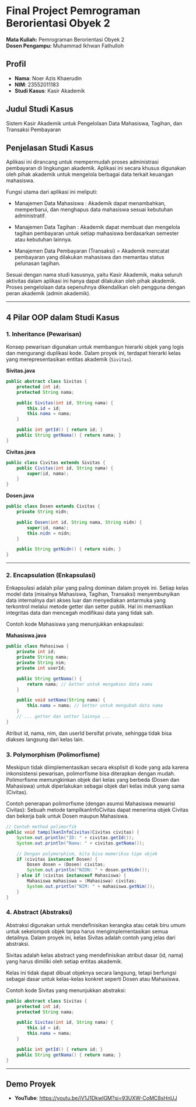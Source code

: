 # Final Project Pemrograman Berorientasi Obyek 2

**Mata Kuliah:** Pemrograman Berorientasi Obyek 2  
**Dosen Pengampu:** Muhammad Ikhwan Fathulloh



## Profil
- **Nama**: Noer Azis Khaerudin  
- **NIM**: 23552011183 
- **Studi Kasus**: Kasir Akademik


## Judul Studi Kasus

Sistem Kasir Akademik untuk Pengelolaan Data Mahasiswa, Tagihan, dan Transaksi Pembayaran



## Penjelasan Studi Kasus

Aplikasi ini dirancang untuk mempermudah proses administrasi pembayaran di lingkungan akademik. Aplikasi ini secara khusus digunakan oleh pihak akademik untuk mengelola berbagai data terkait keuangan mahasiswa.

Fungsi utama dari aplikasi ini meliputi:

- Manajemen Data Mahasiswa : Akademik dapat menambahkan, memperbarui, dan menghapus data mahasiswa sesuai kebutuhan administratif.

- Manajemen Data Tagihan : Akademik dapat membuat dan mengelola tagihan pembayaran untuk setiap mahasiswa berdasarkan semester atau kebutuhan lainnya.

- Manajemen Data Pembayaran (Transaksi) = Akademik mencatat pembayaran yang dilakukan mahasiswa dan memantau status pelunasan tagihan.

Sesuai dengan nama studi kasusnya, yaitu Kasir Akademik, maka seluruh aktivitas dalam aplikasi ini hanya dapat dilakukan oleh pihak akademik. Proses pengelolaan data sepenuhnya dikendalikan oleh pengguna dengan peran akademik (admin akademik).

---

## 4 Pilar OOP dalam Studi Kasus


### 1. Inheritance (Pewarisan)

Konsep pewarisan digunakan untuk membangun hierarki objek yang logis dan mengurangi duplikasi kode. Dalam proyek ini, terdapat hierarki kelas yang merepresentasikan entitas akademik (`Sivitas`).

**Sivitas.java**

```java
public abstract class Sivitas {
    protected int id;
    protected String nama;

    public Sivitas(int id, String nama) {
        this.id = id;
        this.nama = nama;
    }

    public int getId() { return id; }
    public String getNama() { return nama; }
}
```

**Civitas.java**

```java
public class Civitas extends Sivitas {
    public Civitas(int id, String nama) {
        super(id, nama);
    }
}
```

**Dosen.java**

```java
public class Dosen extends Civitas {
    private String nidn;

    public Dosen(int id, String nama, String nidn) {
        super(id, nama);
        this.nidn = nidn;
    }

    public String getNidn() { return nidn; }
}
```
---

### 2. Encapsulation (Enkapsulasi)

Enkapsulasi adalah pilar yang paling dominan dalam proyek ini. Setiap kelas model data (misalnya Mahasiswa, Tagihan, Transaksi) menyembunyikan data internalnya dari akses luar dan menyediakan antarmuka yang terkontrol melalui metode getter dan setter publik.
Hal ini memastikan integritas data dan mencegah modifikasi data yang tidak sah.

Contoh kode Mahasiswa yang menunjukkan enkapsulasi:

**Mahasiswa.java**

```Java
public class Mahasiswa {
    private int id;
    private String nama;
    private String nim;
    private int userId;

    public String getNama() {
        return nama; // Getter untuk mengakses data nama
    }

    public void setNama(String nama) {
        this.nama = nama; // Setter untuk mengubah data nama
    }
    // ... getter dan setter lainnya ...
}
```

Atribut id, nama, nim, dan userId bersifat private, sehingga tidak bisa diakses langsung dari kelas lain.

### 3. Polymorphism (Polimorfisme)

Meskipun tidak diimplementasikan secara eksplisit di kode yang ada karena inkonsistensi pewarisan, polimorfisme bisa diterapkan dengan mudah. Polimorfisme memungkinkan objek dari kelas yang berbeda (Dosen dan Mahasiswa) untuk diperlakukan sebagai objek dari kelas induk yang sama (Civitas).

Contoh penerapan polimorfisme (dengan asumsi Mahasiswa mewarisi Civitas):
Sebuah metode tampilkanInfoCivitas dapat menerima objek Civitas dan bekerja baik untuk Dosen maupun Mahasiswa.

```Java
// Contoh method polimorfik
public void tampilkanInfoCivitas(Civitas civitas) {
    System.out.println("ID: " + civitas.getId());
    System.out.println("Nama: " + civitas.getNama());

    // Dengan polymorphism, kita bisa memeriksa tipe objek
    if (civitas instanceof Dosen) {
        Dosen dosen = (Dosen) civitas;
        System.out.println("NIDN: " + dosen.getNidn());
    } else if (civitas instanceof Mahasiswa) {
        Mahasiswa mahasiswa = (Mahasiswa) civitas;
        System.out.println("NIM: " + mahasiswa.getNim());
    }
}
```

### 4. Abstract (Abstraksi)
   
Abstraksi digunakan untuk mendefinisikan kerangka atau cetak biru umum untuk sekelompok objek tanpa harus mengimplementasikan semua detailnya. Dalam proyek ini, kelas Sivitas adalah contoh yang jelas dari abstraksi.

Sivitas adalah kelas abstract yang mendefinisikan atribut dasar (id, nama) yang harus dimiliki oleh setiap entitas akademik.

Kelas ini tidak dapat dibuat objeknya secara langsung, tetapi berfungsi sebagai dasar untuk kelas-kelas konkret seperti Dosen atau Mahasiswa.

Contoh kode Sivitas yang menunjukkan abstraksi:

```Java
public abstract class Sivitas {
    protected int id;
    protected String nama;

    public Sivitas(int id, String nama) {
        this.id = id;
        this.nama = nama;
    }

    public int getId() { return id; }
    public String getNama() { return nama; }
}
```

---

## Demo Proyek
* **YouTube**: https://youtu.be/iV1J1DkwIGM?si=93UXW-CoMC8sHnUJ
